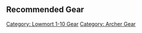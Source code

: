 ## Recommended Gear

[Category: Lowmort 1-10 Gear](Category:_Lowmort_1-10_Gear "wikilink")
[Category: Archer Gear](Category:_Archer_Gear "wikilink")
